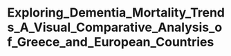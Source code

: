 # Exploring_Dementia_Mortality_Trends_A_Visual_Comparative_Analysis_of_Greece_and_European_Countries